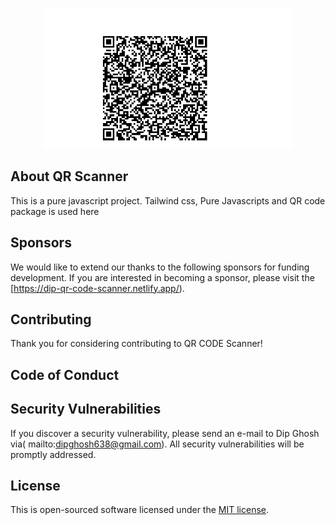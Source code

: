 <p align="center">
<a href="https://dip-qr-code-scanner.netlify.app/" target="_blank">
<img src="QR.png" width="400" alt="QR Scanner Logo"></a></p>



## About QR Scanner

This is a pure javascript project. Tailwind css, Pure Javascripts and QR code package is used here 


## Sponsors

We would like to extend our thanks to the following sponsors for funding development. 
If you are interested in becoming a sponsor, please visit the  [https://dip-qr-code-scanner.netlify.app/).



## Contributing

Thank you for considering contributing to QR CODE Scanner! 

## Code of Conduct



## Security Vulnerabilities

If you discover a security vulnerability, please send an e-mail to Dip Ghosh via( mailto:dipghosh638@gmail.com). All security vulnerabilities will be promptly addressed.

## License

This is open-sourced software licensed under the [MIT license](https://opensource.org/licenses/MIT).
